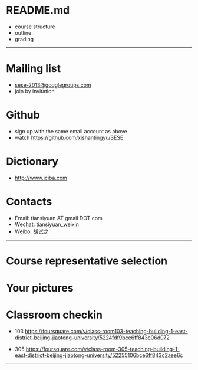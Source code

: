 # README.md

*	course structure
*	outline
*	grading

----

# Mailing list

*	sese-2013@googlegroups.com
*	join by invitation

# Github

*	sign up with the same email account as above
*	watch <https://github.com/xishantingyu/SESE>

# Dictionary

*	<http://www.iciba.com>


# Contacts

*	Email: tiansiyuan AT gmail DOT com
*	Wechat: tiansiyuan_weixin
*	Weibo: 胡试之

----

# Course representative selection

# Your pictures

# Classroom checkin

*	103 <https://foursquare.com/v/class-room103-teaching-building-1-east-district-beijing-jiaotong-university/5224fdf9bce6ff843c06d072>

*	305 <https://foursquare.com/v/class-room-305-teaching-building-1-east-district-beijing-jiaotong-university/52255106bce6ff843c2aee6c>

----